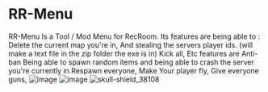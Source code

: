 # RR-Menu
RR-Menu Is a Tool / Mod Menu for RecRoom. Its features are being able to : Delete the current map you're in, And stealing the servers player ids. (will make a text file in the zip folder the exe is in) Kick all,  Etc features are Anti-ban Being able to spawn random items and being able to crash the server you're currently in.Respawn everyone, Make Your player fly, Give everyone guns,
![image](https://user-images.githubusercontent.com/115510373/230796641-259c7edd-be2a-469f-b190-1034525eef2a.png)
![image](https://user-images.githubusercontent.com/115510373/230796654-80fa6bb6-d8ac-482b-b38f-70066069c4ae.png)
![skull-shield_38108](https://user-images.githubusercontent.com/115510373/230796710-17c53935-75c3-46be-a91c-83fd4fc143d6.png)
